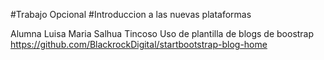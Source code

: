#Trabajo Opcional
#Introduccion a las nuevas plataformas

Alumna
	Luisa Maria Salhua Tincoso
Uso de plantilla de blogs de boostrap
   	https://github.com/BlackrockDigital/startbootstrap-blog-home
